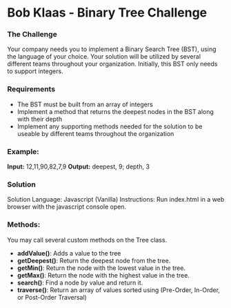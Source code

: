 # Bob Klaas - Binary Tree Challenge

### The Challenge
Your company needs you to implement a Binary Search Tree (BST), using the language of your choice. Your solution will be utilized by several different teams throughout your organization. Initially, this BST only needs to support integers.

### Requirements
- The BST must be built from an array of integers
- Implement a method that returns the deepest nodes in the BST along with their depth
- Implement any supporting methods needed for the solution to be useable by different teams throughout the organization

### Example:
**Input:** 12,11,90,82,7,9
**Output:** deepest, 9; depth, 3

### Solution
Solution Language: Javascript (Vanilla)
Instructions: Run index.html in a web browser with the javascript console open. 

### Methods:
You may call several custom methods on the Tree class.
- **addValue()**: Adds a value to the tree
- **getDeepest()**: Return the deepest node from the tree.
- **getMin()**: Return the node with the lowest value in the tree.
- **getMax()**: Return the node with the highest value in the tree.
- **search()**: Find a node by value and return it.
- **traverse()**: Return an array of values sorted using (Pre-Order, In-Order, or Post-Order Traversal)

